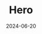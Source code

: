 ---  
layout: startup_page  
title: "Hero"  
id: "heropay.eu"  
permalink: "/heroheropay.eu06202024/"  
website: "https://www.heropay.eu/"  
funding_round: "Series A"  
funding_amount: "€11.3M"  
investors: "Valar Ventures, SquareOne"  
about: "Hero is a French fintech startup offering an all-in-one banking product for small businesses. It integrates financial services like account management, payments, and credit lines, aiming to replace the need for multiple fintech products. The company has built its own core banking system and offers competitive transaction fees."  
markets: "Fintech"  
hq: "Paris, Île-de-France, France"  
founded_year: "2012"  
linkedin: "https://www.linkedin.com/company/herosoftware-gmbh"  
twitter: ""  
instagram: ""  
facebook: "https://www.facebook.com/HERO.Handwerkersoftware"  
crunchbase: ""  
pitchbook: "https://pitchbook.com/profiles/company/265084-21"  

date_display: "20-Jun-2024"  
date: "2024-06-20"

# SEO Optimization  
meta_title: "Hero - Series A Funding (€11.3M)"  
meta_description: "Hero, Hero is a French fintech startup offering an all-in-one banking product for small businesses. It integrates financial services like account management..."  
meta_keywords: "Hero, Fintech, Series A funding"  
canonical_url: "https://startup.projectstartups.com/heroheropay.eu06202024/"  
---